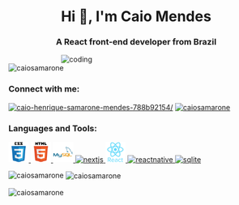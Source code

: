 <h1 align="center">Hi 👋, I'm Caio Mendes</h1>
<h3 align="center">A React front-end developer from Brazil</h3>
<img align="right" alt="coding" width="400" src="[https://i.imgur.com/O3Bxs16.gif](https://media.tenor.com/-UygBh3nnfEAAAAC/coding.gif)"/>

<p align="left"> <img src="https://komarev.com/ghpvc/?username=caiosamarone&label=Profile%20views&color=0e75b6&style=flat" alt="caiosamarone" /> </p>

<h3 align="left">Connect with me:</h3>
<p align="left">
<a href="https://linkedin.com/in/caio-henrique-samarone-mendes-788b92154/" target="blank"><img align="center" src="https://raw.githubusercontent.com/rahuldkjain/github-profile-readme-generator/master/src/images/icons/Social/linked-in-alt.svg" alt="caio-henrique-samarone-mendes-788b92154/" height="30" width="40" /></a>
<a href="https://instagram.com/caiosamarone" target="blank"><img align="center" src="https://raw.githubusercontent.com/rahuldkjain/github-profile-readme-generator/master/src/images/icons/Social/instagram.svg" alt="caiosamarone" height="30" width="40" /></a>
</p>

<h3 align="left">Languages and Tools:</h3>
<p align="left"> <a href="https://www.w3schools.com/css/" target="_blank" rel="noreferrer"> <img src="https://raw.githubusercontent.com/devicons/devicon/master/icons/css3/css3-original-wordmark.svg" alt="css3" width="40" height="40"/> </a> <a href="https://www.w3.org/html/" target="_blank" rel="noreferrer"> <img src="https://raw.githubusercontent.com/devicons/devicon/master/icons/html5/html5-original-wordmark.svg" alt="html5" width="40" height="40"/> </a> <a href="https://www.mysql.com/" target="_blank" rel="noreferrer"> <img src="https://raw.githubusercontent.com/devicons/devicon/master/icons/mysql/mysql-original-wordmark.svg" alt="mysql" width="40" height="40"/> </a> <a href="https://nextjs.org/" target="_blank" rel="noreferrer"> <img src="https://cdn.worldvectorlogo.com/logos/nextjs-2.svg" alt="nextjs" width="40" height="40"/> </a> <a href="https://reactjs.org/" target="_blank" rel="noreferrer"> <img src="https://raw.githubusercontent.com/devicons/devicon/master/icons/react/react-original-wordmark.svg" alt="react" width="40" height="40"/> </a> <a href="https://reactnative.dev/" target="_blank" rel="noreferrer"> <img src="https://reactnative.dev/img/header_logo.svg" alt="reactnative" width="40" height="40"/> </a> <a href="https://www.sqlite.org/" target="_blank" rel="noreferrer"> <img src="https://www.vectorlogo.zone/logos/sqlite/sqlite-icon.svg" alt="sqlite" width="40" height="40"/> </a> </p>

<p><img align="left" src="https://github-readme-stats.vercel.app/api/top-langs?username=caiosamarone&show_icons=true&locale=en&layout=compact" alt="caiosamarone" /></p>

<p>&nbsp;<img align="center" src="https://github-readme-stats.vercel.app/api?username=caiosamarone&show_icons=true&locale=en" alt="caiosamarone" /></p>

<p><img align="center" src="https://github-readme-streak-stats.herokuapp.com/?user=caiosamarone&" alt="caiosamarone" /></p>
